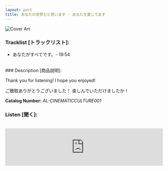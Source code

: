 ```yaml
---
layout: post
title: あなたの世界だと思います - あなたを愛してます
---
```


![Cover Art]({{site.baseurl}}/assets/images/あなたを愛してます-Cover.jpg)


### Tracklist [トラックリスト]:

-  あなたがすべてです。- 19:54
<br>
### Description [商品説明]:

Thank you for listening! I hope you enjoyed!

ご聴取ありがとうございました！ 楽しんでいただけましたか！

**Catalog Number:** _AL-CINEMATICCULTURE001_
<br>
### Listen [聞く]:
<br>
<iframe style="border: 0; width: 100%; height: 120px;" src="https://bandcamp.com/EmbeddedPlayer/album=3609040038/size=large/bgcol=ffffff/linkcol=333333/tracklist=false/artwork=small/transparent=true/" seamless><a href="https://angellips.bandcamp.com/album/-">あなたを愛してます by あなたの世界だと思います</a></iframe>

<br>

